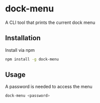# dock-menu

A CLI tool that prints the current dock menu

## Installation

Install via npm

```bash
npm install -g dock-menu
```

## Usage

A password is needed to access the menu

```bash
dock-menu <password>
```
